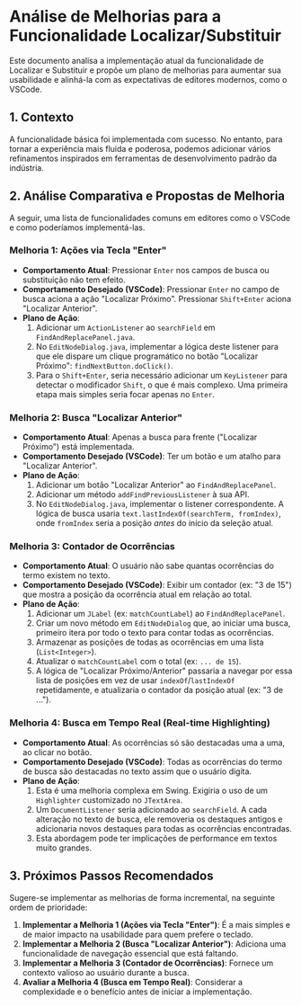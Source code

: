# Análise de Melhorias para a Funcionalidade Localizar/Substituir

Este documento analisa a implementação atual da funcionalidade de Localizar e Substituir e propõe um plano de melhorias para aumentar sua usabilidade e alinhá-la com as expectativas de editores modernos, como o VSCode.

## 1. Contexto

A funcionalidade básica foi implementada com sucesso. No entanto, para tornar a experiência mais fluida e poderosa, podemos adicionar vários refinamentos inspirados em ferramentas de desenvolvimento padrão da indústria.

## 2. Análise Comparativa e Propostas de Melhoria

A seguir, uma lista de funcionalidades comuns em editores como o VSCode e como poderíamos implementá-las.

### Melhoria 1: Ações via Tecla "Enter"

-   **Comportamento Atual**: Pressionar `Enter` nos campos de busca ou substituição não tem efeito.
-   **Comportamento Desejado (VSCode)**: Pressionar `Enter` no campo de busca aciona a ação "Localizar Próximo". Pressionar `Shift+Enter` aciona "Localizar Anterior".
-   **Plano de Ação**:
    1.  Adicionar um `ActionListener` ao `searchField` em `FindAndReplacePanel.java`.
    2.  No `EditNodeDialog.java`, implementar a lógica deste listener para que ele dispare um clique programático no botão "Localizar Próximo": `findNextButton.doClick()`.
    3.  Para o `Shift+Enter`, seria necessário adicionar um `KeyListener` para detectar o modificador `Shift`, o que é mais complexo. Uma primeira etapa mais simples seria focar apenas no `Enter`.

### Melhoria 2: Busca "Localizar Anterior"

-   **Comportamento Atual**: Apenas a busca para frente ("Localizar Próximo") está implementada.
-   **Comportamento Desejado (VSCode)**: Ter um botão e um atalho para "Localizar Anterior".
-   **Plano de Ação**:
    1.  Adicionar um botão "Localizar Anterior" ao `FindAndReplacePanel`.
    2.  Adicionar um método `addFindPreviousListener` à sua API.
    3.  No `EditNodeDialog.java`, implementar o listener correspondente. A lógica de busca usaria `text.lastIndexOf(searchTerm, fromIndex)`, onde `fromIndex` seria a posição *antes* do início da seleção atual.

### Melhoria 3: Contador de Ocorrências

-   **Comportamento Atual**: O usuário não sabe quantas ocorrências do termo existem no texto.
-   **Comportamento Desejado (VSCode)**: Exibir um contador (ex: "3 de 15") que mostra a posição da ocorrência atual em relação ao total.
-   **Plano de Ação**:
    1.  Adicionar um `JLabel` (ex: `matchCountLabel`) ao `FindAndReplacePanel`.
    2.  Criar um novo método em `EditNodeDialog` que, ao iniciar uma busca, primeiro itera por todo o texto para contar todas as ocorrências. 
    3.  Armazenar as posições de todas as ocorrências em uma lista (`List<Integer>`).
    4.  Atualizar o `matchCountLabel` com o total (ex: `... de 15`).
    5.  A lógica de "Localizar Próximo/Anterior" passaria a navegar por essa lista de posições em vez de usar `indexOf`/`lastIndexOf` repetidamente, e atualizaria o contador da posição atual (ex: "3 de ...").

### Melhoria 4: Busca em Tempo Real (Real-time Highlighting)

-   **Comportamento Atual**: As ocorrências só são destacadas uma a uma, ao clicar no botão.
-   **Comportamento Desejado (VSCode)**: Todas as ocorrências do termo de busca são destacadas no texto assim que o usuário digita.
-   **Plano de Ação**:
    1.  Esta é uma melhoria complexa em Swing. Exigiria o uso de um `Highlighter` customizado no `JTextArea`.
    2.  Um `DocumentListener` seria adicionado ao `searchField`. A cada alteração no texto de busca, ele removeria os destaques antigos e adicionaria novos destaques para todas as ocorrências encontradas.
    3.  Esta abordagem pode ter implicações de performance em textos muito grandes.

## 3. Próximos Passos Recomendados

Sugere-se implementar as melhorias de forma incremental, na seguinte ordem de prioridade:

1.  **Implementar a Melhoria 1 (Ações via Tecla "Enter")**: É a mais simples e de maior impacto na usabilidade para quem prefere o teclado.
2.  **Implementar a Melhoria 2 (Busca "Localizar Anterior")**: Adiciona uma funcionalidade de navegação essencial que está faltando.
3.  **Implementar a Melhoria 3 (Contador de Ocorrências)**: Fornece um contexto valioso ao usuário durante a busca.
4.  **Avaliar a Melhoria 4 (Busca em Tempo Real)**: Considerar a complexidade e o benefício antes de iniciar a implementação.
